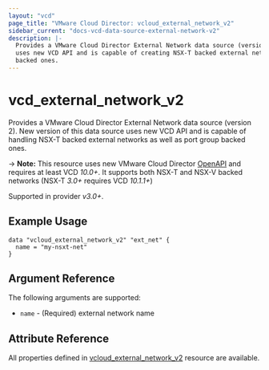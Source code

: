 ```yaml
---
layout: "vcd"
page_title: "VMware Cloud Director: vcloud_external_network_v2"
sidebar_current: "docs-vcd-data-source-external-network-v2"
description: |-
  Provides a VMware Cloud Director External Network data source (version 2). New version of this data source
  uses new VCD API and is capable of creating NSX-T backed external networks as well as port group
  backed ones.
---
```


# vcd\_external\_network\_v2

Provides a VMware Cloud Director External Network data source (version 2). New version of this data source uses new VCD
API and is capable of handling NSX-T backed external networks as well as port group backed ones.

-> **Note:** This resource uses new VMware Cloud Director
[OpenAPI](https://code.vmware.com/docs/11982/getting-started-with-vmware-cloud-director-openapi) and
requires at least VCD *10.0+*. It supports both NSX-T and NSX-V backed networks (NSX-T *3.0+* requires VCD *10.1.1+*)

Supported in provider *v3.0+*.

## Example Usage

```hcl
data "vcloud_external_network_v2" "ext_net" {
  name = "my-nsxt-net"
}
```

## Argument Reference

The following arguments are supported:

* `name` - (Required) external network name

## Attribute Reference

All properties defined in [vcloud_external_network_v2](/providers/vmware/vcd/latest/docs/resources/external_network_v2)
resource are available.
